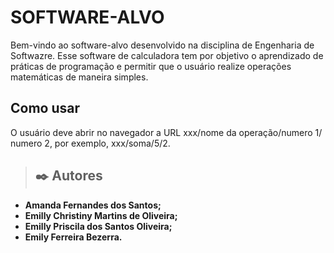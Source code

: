 
# SOFTWARE-ALVO

Bem-vindo ao software-alvo desenvolvido na disciplina de Engenharia de Softwazre. Esse software de calculadora tem por objetivo  o aprendizado de práticas de programação e permitir que o usuário realize operações matemáticas de maneira simples.

## Como usar

O usuário deve abrir no navegador a URL xxx/nome da operação/numero 1/ numero 2, por exemplo, xxx/soma/5/2.

>## ✒️ Autores

+ **Amanda Fernandes dos Santos;** 
+ **Emilly Christiny Martins de Oliveira;** 
+ **Emilly Priscila dos Santos Oliveira;** 
+ **Emily Ferreira Bezerra.** 

